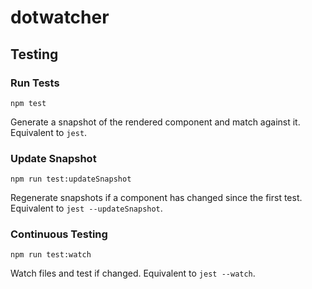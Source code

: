 # dotwatcher

## Testing

### Run Tests

```npm test```

Generate a snapshot of the rendered component and match against it. Equivalent to `jest`.

### Update Snapshot

```npm run test:updateSnapshot```

Regenerate snapshots if a component has changed since the first test. Equivalent to `jest --updateSnapshot`.

### Continuous Testing

```npm run test:watch```

Watch files and test if changed. Equivalent to `jest --watch`.